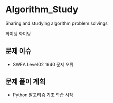 # Algorithm_Study
Sharing and studying algorithm problem solvings

화이팅 화이팅

## 문제 이슈
- SWEA Level02 1940 문제 오류

## 문제 풀이 계획
- Python 알고리즘 기초 학습 시작
